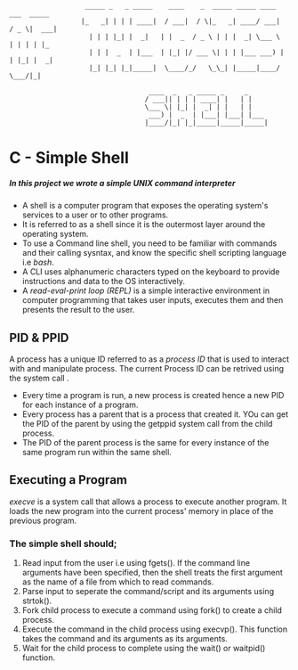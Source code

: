 
                       _____ _   _ _____    ____    _  _____ _____ ____     ___  _____ 
                      |_   _| | | | ____|  / ___|  / \|_   _| ____/ ___|   / _ \|  ___|
                        | | | |_| |  _|   | |  _  / _ \ | | |  _| \___ \  | | | | |_   
                        | | |  _  | |___  | |_| |/ ___ \| | | |___ ___) | | |_| |  _|  
                        |_| |_| |_|_____|  \____/_/   \_\_| |_____|____/   \___/|_|    

                                       ____  _   _ _____ _     _     
                                      / ___|| | | | ____| |   | |    
                                      \___ \| |_| |  _| | |   | |    
                                       ___) |  _  | |___| |___| |___ 
                                      |____/|_| |_|_____|_____|_____|
                                                                      
# C - Simple Shell
##### In this project we wrote a simple UNIX command interpreter
* A shell is a computer program that exposes the operating system's services to a user or to other programs.
* It is referred to as a shell since it is the outermost layer around the operating system.
* To use a Command line shell, you need to be familiar with commands and their calling sysntax, and know the specific shell scripting language i.e *bash*.
* A CLI uses alphanumeric characters typed on the keyboard to provide instructions and data to the OS interactively.
* A *read-eval-print loop (REPL)* is a simple interactive environment in computer programming that takes user inputs, executes them and then presents the result to the user.
## PID & PPID
A process has a unique ID referred to as a *process ID* that is used to interact with and manipulate process. The current Process ID can be retrived using the system call <getpid>.
* Every time a program is run, a new process is created hence a new PID for each instance of a program.
* Every process has a parent that is a process that created it. YOu can get the PID of the parent by using the getppid system call from the child process.
* The PID of the parent process is the same for every instance of the same program run within the same shell.

## Executing a Program
*execve* is a system call that allows a process to execute another program. It loads the new program into the current process' memory in place of the previous program.
### The simple shell should;
1. Read input from the user i.e using fgets(). If the command line arguments have been specified, then the shell treats the first argument as the name of a file from which to read commands.
2. Parse input to seperate the command/script and its arguments using strtok().
3. Fork child process to execute a command using fork() to create a child process.
4. Execute the command in the child process using execvp(). This function takes the command and its arguments as its arguments.
5. Wait for the child process to complete using the wait() or waitpid() function.

